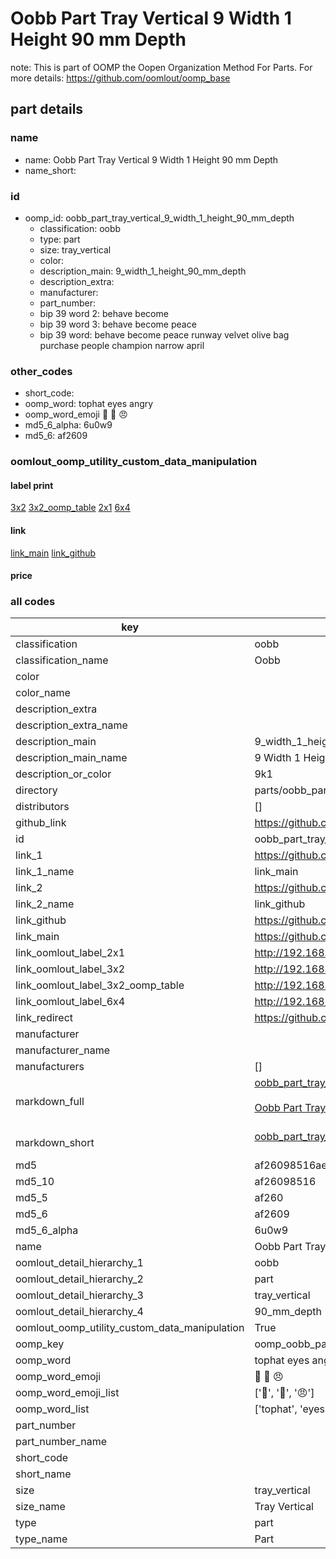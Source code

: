 # Oobb Part Tray Vertical 9 Width 1 Height 90 mm Depth  

note: This is part of OOMP the Oopen Organization Method For Parts. For more details: https://github.com/oomlout/oomp_base

##  part details
  







### name
* name: Oobb Part Tray Vertical 9 Width 1 Height 90 mm Depth
* name_short: 
### id
* oomp_id: oobb_part_tray_vertical_9_width_1_height_90_mm_depth
  * classification: oobb
  * type: part
  * size: tray_vertical
  * color: 
  * description_main: 9_width_1_height_90_mm_depth
  * description_extra: 
  * manufacturer: 
  * part_number: 
  * bip 39 word 2: behave become
  * bip 39 word 3: behave become peace
  * bip 39 word: behave become peace runway velvet olive bag purchase people champion narrow april

### other_codes
* short_code: 
* oomp_word: tophat eyes angry
* oomp_word_emoji :tophat: :eyes: :angry:
* md5_6_alpha: 6u0w9
* md5_6: af2609






### oomlout_oomp_utility_custom_data_manipulation
#### label print
[3x2](http://192.168.1.245:1112/?label=oomp%206u0w9)
[3x2_oomp_table](http://192.168.1.108:1112/?label=oomp%206u0w9)
[2x1](http://192.168.1.242:1112/?label=oomp%206u0w9)
[6x4](http://192.168.1.55:1112/?label=oomp%206u0w9)    

#### link

[link_main](https://github.com/oomlout/oomlout_oomp_version_1_messy/tree/main/parts/oobb_part_tray_vertical_9_width_1_height_90_mm_depth) [link_github](https://github.com/oomlout/oomlout_oomp_version_1_messy/tree/main/parts/oobb_part_tray_vertical_9_width_1_height_90_mm_depth)                             

#### price







### all codes 
| key | value |  
| --- | --- |  
| classification | oobb |  
| classification_name | Oobb |  
| color |  |  
| color_name |  |  
| description_extra |  |  
| description_extra_name |  |  
| description_main | 9_width_1_height_90_mm_depth |  
| description_main_name | 9 Width 1 Height 90 mm Depth |  
| description_or_color | 9k1 |  
| directory | parts/oobb_part_tray_vertical_9_width_1_height_90_mm_depth |  
| distributors | [] |  
| github_link | https://github.com/oomlout/oomlout_oomp_part_src/tree/main/parts/oobb_part_tray_vertical_9_width_1_height_90_mm_depth |  
| id | oobb_part_tray_vertical_9_width_1_height_90_mm_depth |  
| link_1 | https://github.com/oomlout/oomlout_oomp_version_1_messy/tree/main/parts/oobb_part_tray_vertical_9_width_1_height_90_mm_depth |  
| link_1_name | link_main |  
| link_2 | https://github.com/oomlout/oomlout_oomp_version_1_messy/tree/main/parts/oobb_part_tray_vertical_9_width_1_height_90_mm_depth |  
| link_2_name | link_github |  
| link_github | https://github.com/oomlout/oomlout_oomp_version_1_messy/tree/main/parts/oobb_part_tray_vertical_9_width_1_height_90_mm_depth |  
| link_main | https://github.com/oomlout/oomlout_oomp_version_1_messy/tree/main/parts/oobb_part_tray_vertical_9_width_1_height_90_mm_depth |  
| link_oomlout_label_2x1 | http://192.168.1.242:1112/?label=oomp%206u0w9 |  
| link_oomlout_label_3x2 | http://192.168.1.245:1112/?label=oomp%206u0w9 |  
| link_oomlout_label_3x2_oomp_table | http://192.168.1.108:1112/?label=oomp%206u0w9 |  
| link_oomlout_label_6x4 | http://192.168.1.55:1112/?label=oomp%206u0w9 |  
| link_redirect | https://github.com/oomlout/oomlout_oomp_version_1_messy/tree/main/parts/oobb_part_tray_vertical_9_width_1_height_90_mm_depth |  
| manufacturer |  |  
| manufacturer_name |  |  
| manufacturers | [] |  
| markdown_full | [oobb_part_tray_vertical_9_width_1_height_90_mm_depth](none)<br>[](none)<br>[Oobb Part Tray Vertical 9 Width 1 Height 90 Mm Depth](none)<br><br> |  
| markdown_short | [oobb_part_tray_vertical_9_width_1_height_90_mm_depth](none)<br><br> |  
| md5 | af26098516ae223268f90bd74384f8a3 |  
| md5_10 | af26098516 |  
| md5_5 | af260 |  
| md5_6 | af2609 |  
| md5_6_alpha | 6u0w9 |  
| name | Oobb Part Tray Vertical 9 Width 1 Height 90 mm Depth |  
| oomlout_detail_hierarchy_1 | oobb |  
| oomlout_detail_hierarchy_2 | part |  
| oomlout_detail_hierarchy_3 | tray_vertical |  
| oomlout_detail_hierarchy_4 | 90_mm_depth |  
| oomlout_oomp_utility_custom_data_manipulation | True |  
| oomp_key | oomp_oobb_part_tray_vertical_9_width_1_height_90_mm_depth |  
| oomp_word | tophat eyes angry |  
| oomp_word_emoji | :tophat: :eyes: :angry: |  
| oomp_word_emoji_list | [':tophat:', ':eyes:', ':angry:'] |  
| oomp_word_list | ['tophat', 'eyes', 'angry'] |  
| part_number |  |  
| part_number_name |  |  
| short_code |  |  
| short_name |  |  
| size | tray_vertical |  
| size_name | Tray Vertical |  
| type | part |  
| type_name | Part |  
